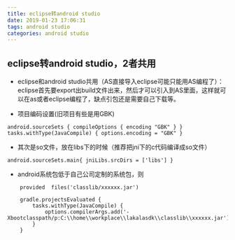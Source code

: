 ```yaml
---
title: eclipse转android studio
date: 2019-01-23 17:06:31
tags: android studio
categories: android studio
---
```


## eclipse转android studio，2者共用

- eclipse和android studio共用（AS直接导入eclipse可能只能用AS编程了）：eclipse首先要export出build文件出来，然后才可以引入到AS里面，这样就可以在as或者eclipse编程了，缺点引包还是需要自己下载等。

- 项目编码设置(旧项目有些是用GBK)


```
android.sourceSets { compileOptions { encoding "GBK" } }
tasks.withType(JavaCompile) { options.encoding = "GBK" }
```


- 其次是so文件，放在libs下的时候（推荐把jni下的c代码编译成so文件）

```
android.sourceSets.main{ jniLibs.srcDirs = ['libs'] } 
```


- android系统包低于自己公司定制的系统包，则

```
    provided  files('classlib/xxxxxx.jar')
  
    gradle.projectsEvaluated {
        tasks.withType(JavaCompile) {
            options.compilerArgs.add('-Xbootclasspath/p:C:\\home\\workplace\\lakalasdk\\classlib\\xxxxxx.jar')
        }
    }
```
